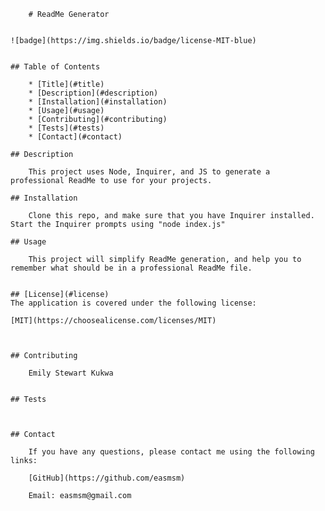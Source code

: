 
        # ReadMe Generator
        
        
    ![badge](https://img.shields.io/badge/license-MIT-blue)
      

    ## Table of Contents

        * [Title](#title)
        * [Description](#description)
        * [Installation](#installation)
        * [Usage](#usage)
        * [Contributing](#contributing)
        * [Tests](#tests)
        * [Contact](#contact)

    ## Description

        This project uses Node, Inquirer, and JS to generate a professional ReadMe to use for your projects. 
    
    ## Installation

        Clone this repo, and make sure that you have Inquirer installed. Start the Inquirer prompts using "node index.js"
    
    ## Usage

        This project will simplify ReadMe generation, and help you to remember what should be in a professional ReadMe file. 

    
    ## [License](#license)
    The application is covered under the following license:
    
    [MIT](https://choosealicense.com/licenses/MIT)
      
      
    
    ## Contributing

        Emily Stewart Kukwa
    
    
    ## Tests

        

    ## Contact

        If you have any questions, please contact me using the following links:

        [GitHub](https://github.com/easmsm)

        Email: easmsm@gmail.com
    